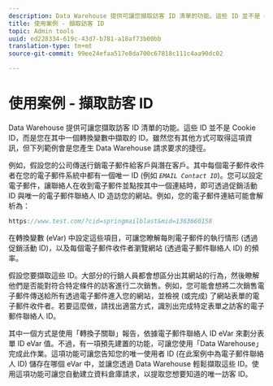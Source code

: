 ```yaml
---
description: Data Warehouse 提供可讓您擷取訪客 ID 清單的功能。這些 ID 並不是 Cookie ID，而是您在其中一個轉換變數中擷取的 ID。雖然您有其他方式可取得這項資訊，但下列範例會是您產生 Data Warehouse 請求要求的捷徑。
title: 使用案例 - 擷取訪客 ID
topic: Admin tools
uuid: ed228334-619c-43d7-b781-a18af73b00bb
translation-type: tm+mt
source-git-commit: 99ee24efaa517e8da700c67818c111c4aa90dc02

---
```



# 使用案例 - 擷取訪客 ID

Data Warehouse 提供可讓您擷取訪客 ID 清單的功能。這些 ID 並不是 Cookie ID，而是您在其中一個轉換變數中擷取的 ID。雖然您有其他方式可取得這項資訊，但下列範例會是您產生 Data Warehouse 請求要求的捷徑。

例如，假設您的公司傳送行銷電子郵件給客戶與潛在客戶。其中每個電子郵件收件者在您的電子郵件系統中都有一個唯一 ID (例如 *`EMAIL Contact ID`*)。您可以設定電子郵件，讓聯絡人在收到電子郵件並點按其中一個連結時，即可透過促銷活動 ID 與唯一的電子郵件聯絡人 ID 造訪您的網站。例如，您的電子郵件連結可能會解析為：

```js
https://www.test.com/?cid=springmailblast&mid=1363660158
```

在轉換變數 (eVar) 中設定這些項目，可讓您瞭解每則電子郵件的執行情形 (透過促銷活動 ID)，以及每個電子郵件收件者瀏覽網站 (透過電子郵件聯絡人 ID) 的頻率。

假設您要擷取這些 ID。大部分的行銷人員都會想區分出其網站的行為，然後瞭解他們是否能對符合特定條件的訪客進行二次銷售。例如，您可能會想將二次銷售電子郵件傳送給所有透過電子郵件進入您的網站，並檢視 (或完成) 了網站表單的電子郵件收件者。若要這麼做，請找出適當方式，識別出完成特定表單之訪客的電子郵件聯絡人 ID。

其中一個方式是使用「轉換子關聯」報告，依據電子郵件聯絡人 ID eVar 來劃分表單 ID eVar 值。不過，有一項預先建置的功能，可讓您使用「Data Warehouse」完成此作業。這項功能可讓您告知您的唯一使用者 ID (在此案例中為電子郵件聯絡人 ID) 儲存在哪個 eVar 中，並讓您透過 Data Warehouse 輕鬆擷取這些 ID。使用這項功能可讓您自動建立資料倉庫請求，以提取您想要知道的唯一訪客 ID。
